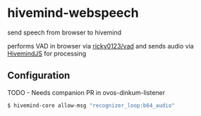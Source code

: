# hivemind-webspeech

send speech from browser to hivemind

performs VAD in browser via [ricky0123/vad](https://github.com/ricky0123/vad) and sends audio via [HivemindJS](https://github.com/JarbasHiveMind/HiveMind-js) for processing

## Configuration

TODO - Needs companion PR in ovos-dinkum-listener

```bash
$ hivemind-core allow-msg "recognizer_loop:b64_audio"
```